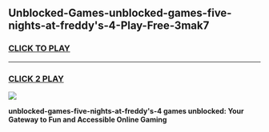 
## Unblocked-Games-unblocked-games-five-nights-at-freddy's-4-Play-Free-3mak7
<h3>
<a href="https://premium76.site?title=unblocked-games-five-nights-at-freddy's-4&ref=21A">CLICK TO PLAY</a></h3>
<hr>

<h3>
<a href="https://premium76.site?title=unblocked-games-five-nights-at-freddy's-4&ref=21A">CLICK 2 PLAY</a>
  
</h3>

<a href="https://premium76.site?title=unblocked-games-five-nights-at-freddy's-4&ref=21A"><img src="https://clearcache.store/games.png"></a>


**unblocked-games-five-nights-at-freddy's-4 games unblocked: Your Gateway to Fun and Accessible Online Gaming**
